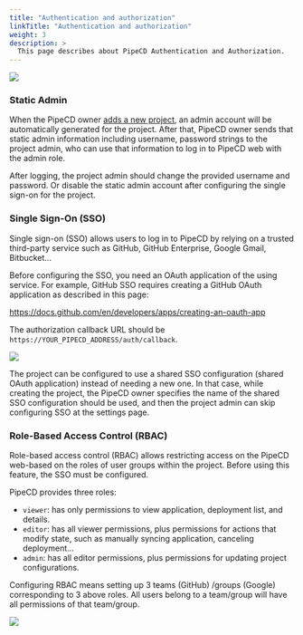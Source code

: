 ```yaml
---
title: "Authentication and authorization"
linkTitle: "Authentication and authorization"
weight: 3
description: >
  This page describes about PipeCD Authentication and Authorization.
---
```


![](/images/settings-project.png)

### Static Admin

When the PipeCD owner [adds a new project](/docs/user-guide/managing-controlplane/adding-a-project/), an admin account will be automatically generated for the project. After that, PipeCD owner sends that static admin information including username, password strings to the project admin, who can use that information to log in to PipeCD web with the admin role.

After logging, the project admin should change the provided username and password. Or disable the static admin account after configuring the single sign-on for the project.

### Single Sign-On (SSO)

Single sign-on (SSO) allows users to log in to PipeCD by relying on a trusted third-party service such as GitHub, GitHub Enterprise, Google Gmail, Bitbucket...

Before configuring the SSO, you need an OAuth application of the using service. For example, GitHub SSO requires creating a GitHub OAuth application as described in this page:

https://docs.github.com/en/developers/apps/creating-an-oauth-app

The authorization callback URL should be `https://YOUR_PIPECD_ADDRESS/auth/callback`.

![](/images/settings-update-sso.png)

The project can be configured to use a shared SSO configuration (shared OAuth application) instead of needing a new one. In that case, while creating the project, the PipeCD owner specifies the name of the shared SSO configuration should be used, and then the project admin can skip configuring SSO at the settings page.

### Role-Based Access Control (RBAC)

Role-based access control (RBAC) allows restricting access on the PipeCD web-based on the roles of user groups within the project. Before using this feature, the SSO must be configured.

PipeCD provides three roles:

- `viewer`: has only permissions to view application, deployment list, and details.
- `editor`: has all viewer permissions, plus permissions for actions that modify state, such as manually syncing application, canceling deployment...
- `admin`: has all editor permissions, plus permissions for updating project configurations.

Configuring RBAC means setting up 3 teams (GitHub) /groups (Google) corresponding to 3 above roles. All users belong to a team/group will have all permissions of that team/group.

![](/images/settings-update-rbac.png)
